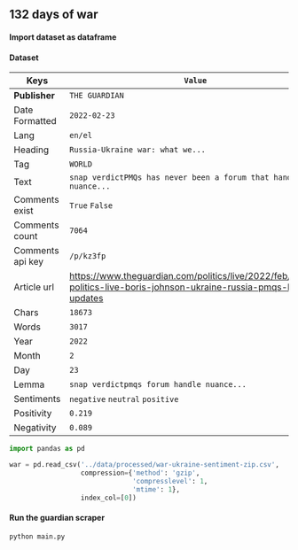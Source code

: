 ## 132 days of war
#### Import dataset as dataframe

#### Dataset

| Keys             | `Value`                                                                                                                 |
|------------------|-------------------------------------------------------------------------------------------------------------------------|
| **Publisher**    | `THE GUARDIAN`                                                                                                          |
| Date Formatted   | `2022-02-23`                                                                                                            |
| Lang             | `en/el`                                                                                                                 |
| Heading          | `Russia-Ukraine war: what we...`                                                                                        |
| Tag              | `WORLD`                                                                                                                 |
| Text             | `snap verdictPMQs has never been a forum that handles nuance...`                                                        |
| Comments exist   | `True` `False`                                                                                                          |
| Comments count   | `7064`                                                                                                                  |
| Comments api key | `/p/kz3fp`                                                                                                              |
| Article url      | https://www.theguardian.com/politics/live/2022/feb/23/uk-politics-live-boris-johnson-ukraine-russia-pmqs-latest-updates |
| Chars            | `18673`                                                                                                                 |
| Words            | `3017`                                                                                                                  |
| Year             | `2022`                                                                                                                  |
| Month            | `2`                                                                                                                     |
| Day              | `23`                                                                                                                    |
| Lemma            | `snap verdictpmqs forum handle nuance...`                                                                               |
| Sentiments       | `negative` `neutral` `positive`                                                                                         |
| Positivity       | `0.219`                                                                                                                 |
| Negativity       | `0.089`                                                                                                                 |


````python
import pandas as pd

war = pd.read_csv('../data/processed/war-ukraine-sentiment-zip.csv',
                  compression={'method': 'gzip',
                               'compresslevel': 1,
                               'mtime': 1},
                  index_col=[0])
````
#### Run the guardian scraper
````shell
python main.py
````
